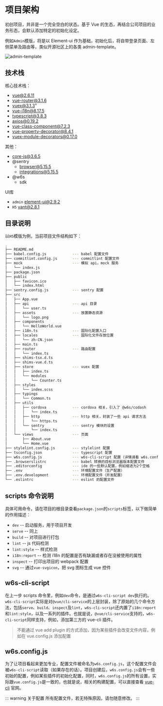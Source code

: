 # 项目架构

初创项目，并非是一个完全空白的状态。基于 Vue 的生态，再结合公司项目的业务形态，会默认添加特定的初始化设定。

例如`Admin`模版，将是以 Element-ui 作为基础，初始化后，将自带登录页面、左侧菜单及路由等，类似开源社区上的各类 admin-template。

<p>
  <img :src="$withBase('/admin-template.png')" alt="admin-template">
</p>

## 技术栈

核心技术栈：

* vue@2.6.11
* vue-router@3.1.6
* vuex@3.1.3"
* vue-i18n@8.17.5
* typescript@3.8.3
* axios@0.19.2
* vue-class-component@7.2.3
* vue-property-decorator@8.4.1
* vuex-module-decorators@0.17.0

其他：

* core-js@3.6.5
* @sentry
  * browser@5.15.5
  * integrations@5.15.5
* @w6s
  * sdk

UI库

* `admin` element-ui@2.9.2
* `H5` vant@2.8.1

## 目录说明

以`H5`模版为例，当前项目文件结构如下：

```bash
.
├── README.md
├── babel.config.js            --- babel 配置文件
├── commitlint.config.js       --- commitlint 配置文件
├── mock                       --- 模拟 api，mock 服务
│   └── index.js
├── package.json
├── public
│   ├── favicon.ico
│   └── index.html
├── sentry.config.js           --- sentry 配置
├── src
│   ├── App.vue
│   ├── api                    --- api 目录
│   │   └── user.ts
│   ├── assets                 --- 放置静态资源
│   │   └── logo.png
│   ├── components
│   │   └── HelloWorld.vue
│   ├── i18n.ts                --- 国际化配置入口
│   ├── locales                --- 国际化文件存放位置
│   │   └── zh-CN.json
│   ├── main.ts
│   ├── router                 --- 路由配置
│   │   └── index.ts
│   ├── shims-tsx.d.ts
│   ├── shims-vue.d.ts
│   ├── store                  --- vuex 配置
│   │   ├── index.ts
│   │   └── modules
│   │       └── Counter.ts
│   ├── styles
│   │   └── index.scss
│   ├── typings
│   │   └── Common.ts
│   ├── utils
│   │   ├── cordova            --- cordova 相关，引入了 @w6s/codash
│   │   │   └── index.ts
│   │   ├── http               --- http 相关，封装了一些 api 请求方法
│   │   │   └── https.ts
│   │   └── sentry             --- sentry 模块的设置
│   │       └── index.ts
│   └── views                  --- 页面
│       ├── About.vue
│       └── Home.vue
├── stylelint.config.js        --- stylelint 配置
├── tsconfig.json              --- typescript 配置
├── w6s.config.js              --- w6s-cli-script 配置（详情请看 w6s.config.js 栏目）
├── .browserslistrc            --- babel 转换的目标浏览器版本配置文件
├── .editorconfig              --- ide 的一些默认配置，例如缩进为2个空格
├── .env                       --- 环境配置文件（生产配置）
├── .env.development           --- 环境配置文件（开发配置）
└── .eslintrc                  --- eslint 的配置文件
```

## scripts 命令说明

具体可用命令，请在项目的根目录查看`package.json`的`scripts`标签，以下做简单的作用描述：

* `dev` -- 启动服务，用于项目开发
* `serve` -- 同上
* `build` -- 对项目进行打包
* `lint` -- js 代码检测
* `lint:style` -- 样式检测
* `i18n:report` -- 检测 i18n 的配置是否有缺漏或者存在没被使用的属性
* `inspect` -- 打印出项目的 webpack 配置
* `svg` -- 通过`vue-svgicon`，把 svg 图标生成 vue 控件

## w6s-cli-script

在上一步 scripts 命令里，例如`dev`命令，是通过`w6s-cli-script dev`执行的。`w6s-cli-script`实际是对`@vue/cli-service`的上层封装，除了原始的几个命令方法，包括`serve`、`build`、`inspect`及`lint`，`w6s-cli-script`还内置了`i18n:report`和`lint:style`，以及一系列的插件。也就是说，`@vue/cli-service`支持的，`w6s-cli-script`同样支持，例如，添加第三方的 vue-cli 插件。

> 不能通过 vue add plugin 的方式添加，因为某些插件会改变文件内容，例如在 vue.config.js 添加配置

## w6s.config.js

为了让项目看起来更加专业，配置文件被命名为`w6s.config.js`，这个配置文件会被`w6s-cli-script`读取（如果存在的话）。项目创建后，`w6s.config.js`会有一些初始的配置，例如某些插件的初始化配置，同时，`w6s.config.js`的所有设置，实际跟`vue.config.js`是一致的，也就是说，相关的构建配置，可以直接查看 [vue-cli](https://cli.vuejs.org/config/#vue-config-js) 官网。


::: warning 关于配置
所有配置文件，若无特殊原因，请勿随意修改。
:::